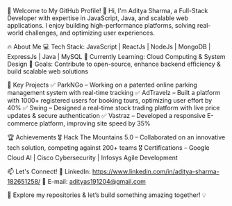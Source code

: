 🚀 Welcome to My GitHub Profile!
👋 Hi, I'm Aditya Sharma, a Full-Stack Developer with expertise in JavaScript, Java, and scalable web applications. I enjoy building high-performance platforms, solving real-world challenges, and optimizing user experiences.

🔥 About Me
💻 Tech Stack: JavaScript | ReactJs | NodeJs | MongoDB | ExpressJs | Java | MySQL
🚀 Currently Learning: Cloud Computing & System Design
🎯 Goals: Contribute to open-source, enhance backend efficiency & build scalable web solutions

🌟 Key Projects
✅ ParkNGo – Working on a patented online parking management system with real-time tracking
✅ AdTravelz – Built a platform with 1000+ registered users for booking tours, optimizing user effort by 40%
✅ Swing – Designed a real-time stock trading platform with live price updates & secure authentication
✅ Vastraz – Developed a responsive E-commerce platform, improving site speed by 35%

🏆 Achievements
🎖️ Hack The Mountains 5.0 – Collaborated on an innovative tech solution, competing against 200+ teams
🎖️ Certifications – Google Cloud AI | Cisco Cybersecurity | Infosys Agile Development

📫 Let's Connect!
🔗 LinkedIn: https://www.linkedin.com/in/aditya-sharma-182651258/
📧 E-mail: adityas191204@gmail.com

🚀 Explore my repositories & let’s build something amazing together! 💡
